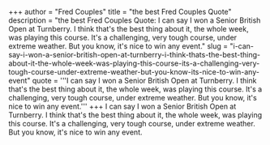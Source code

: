 +++
author = "Fred Couples"
title = "the best Fred Couples Quote"
description = "the best Fred Couples Quote: I can say I won a Senior British Open at Turnberry. I think that's the best thing about it, the whole week, was playing this course. It's a challenging, very tough course, under extreme weather. But you know, it's nice to win any event."
slug = "i-can-say-i-won-a-senior-british-open-at-turnberry-i-think-thats-the-best-thing-about-it-the-whole-week-was-playing-this-course-its-a-challenging-very-tough-course-under-extreme-weather-but-you-know-its-nice-to-win-any-event"
quote = '''I can say I won a Senior British Open at Turnberry. I think that's the best thing about it, the whole week, was playing this course. It's a challenging, very tough course, under extreme weather. But you know, it's nice to win any event.'''
+++
I can say I won a Senior British Open at Turnberry. I think that's the best thing about it, the whole week, was playing this course. It's a challenging, very tough course, under extreme weather. But you know, it's nice to win any event.
